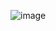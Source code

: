 ![image](https://github.com/jakub-swiniarski/quickfetch/assets/77209709/30c6bc6c-5967-4c4c-9852-548f6b3da1c7)
